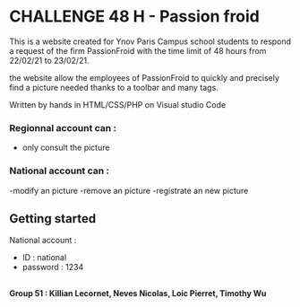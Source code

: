 # CHALLENGE 48 H - Passion froid


This is a website created for Ynov Paris Campus school students to respond a request of the firm PassionFroid with the time limit of 48 hours from 22/02/21 to 23/02/21.

the website allow the employees of PassionFroid to quickly and precisely find a picture needed thanks to a toolbar and many tags.

Written by hands in HTML/CSS/PHP on Visual studio Code

### Regionnal account can :
 - only consult the picture

### National account can :
 -modify an picture
 -remove an picture
 -registrate an new picture
 
## Getting started 
 National account :
 - ID : national
 - password : 1234

##



**Group 51 : Killian Lecornet, Neves Nicolas, Loic Pierret, Timothy Wu**
